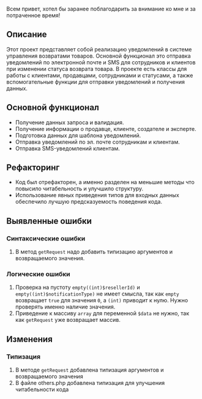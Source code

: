 
Всем привет, хотел бы заранее поблагодарить за внимание ко мне и за потраченное время!

## Описание

Этот проект представляет собой реализацию уведомлений в системе управления возвратами товаров. Основной функционал это отправка уведомлений по электронной почте и SMS для сотрудников и клиентов при изменении статуса возврата товара. В проекте есть классы для работы с клиентами, продавцами, сотрудниками и статусами, а также вспомогательные функции для отправки уведомлений и получения данных.

## Основной функционал

- Получение данных запроса и валидация.
- Получение информации о продавце, клиенте, создателе и эксперте.
- Подготовка данных для шаблона уведомлений.
- Отправка уведомлений по эл. почте сотрудникам и клиентам.
- Отправка SMS-уведомлений клиентам.

## Рефакторинг 
 - Код был отрефакторен, а именно разделен на меньшие методы что повысило читабельность и улучшило структуру. 
 - Использование явных приведения типов для входных данных обеспечило лучшую предсказуемость поведения кода.

## Выявленные ошибки

### Синтаксические ошибки

1. В метод `getRequest` надо добавить типизацию аргументов и возвращаемого значения.

### Логические ошибки

1. Проверка на пустоту `empty((int)$resellerId)` и `empty((int)$notificationType)` не имеет смысла, так как `empty` возвращает `true` для значения `0`, а `(int)` приводит к нулю. Нужно проверять именно наличие значения.
2. Приведение к массиву `array` для переменной `$data` не нужно, так как `getRequest` уже возвращает массив.

## Изменения

### Типизация

1. В методе `getRequest` добавлена типизация аргументов и возвращаемого значения
2. В файле others.php добавлена типизация для улучшения читабельности кода
